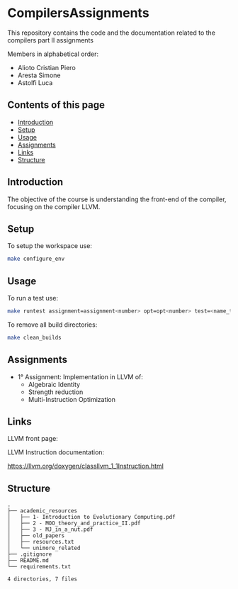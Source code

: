 # CompilersAssignments
This repository contains the code and the documentation related to the compilers part II assignments

Members in alphabetical order:
- Alioto Cristian Piero
- Aresta Simone
- Astolfi Luca

## Contents of this page
- [Introduction](#introduction)
- [Setup](#setup)
- [Usage](#usage)
- [Assignments](#assignments)
- [Links](#links)
- [Structure](#structure)


## Introduction
The objective of the course is understanding the front-end of the compiler, focusing on the compiler LLVM.

## Setup
To setup the workspace use:
```bash
make configure_env
```

## Usage
To run a test use:
```bash
make runtest assignment=assignment<number> opt=opt<number> test=<name_test>
```

To remove all build directories:
```bash
make clean_builds
```

## Assignments
- 1° Assignment: 
    Implementation in LLVM of:
    - Algebraic Identity
    - Strength reduction
    - Multi-Instruction Optimization

## Links
LLVM front page:

LLVM Instruction documentation:

https://llvm.org/doxygen/classllvm_1_1Instruction.html

## Structure
<!-- FILETREE START -->
```
.
├── academic_resources
│   ├── 1- Introduction to Evolutionary Computing.pdf
│   ├── 2 - MOO_theory_and_practice_II.pdf
│   ├── 3 - MJ_in_a_nut.pdf
│   ├── old_papers
│   ├── resources.txt
│   └── unimore_related 
├── .gitignore
├── README.md
└── requirements.txt

4 directories, 7 files
```
<!-- FILETREE END -->
